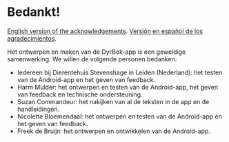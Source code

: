 # Bedankt!

[English version of the acknowledgements](/documentation/english/acknowledgements.md).
[Versión en español de los agradecimientos](/documentation/spanish/acknowledgements.md).

Het ontwerpen en maken van de DyrBok-app is een geweldige samenwerking. We willen de volgende personen bedanken:
- Iedereen bij Dierentehuis Stevenshage in Leiden (Nederland): het testen van de Android-app en het geven van feedback.
- Harm Mulder: het ontwerpen en testen van de Android-app, het geven van feedback en technische ondersteuning.
- Suzan Commandeur: het nakijken van al de teksten in de app en de handleidingen.
- Nicolette Bloemendaal: het ontwerpen en testen van de Android-app en het geven van feedback.
- Freek de Bruijn: het ontwerpen en ontwikkelen van de Android-app.
